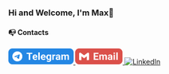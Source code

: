 ### Hi and Welcome, I'm Max👋

#### 📭 Contacts

<div>
  <a href="https://t.me/max_fil13" target="_blank">
    <img height="32" src="/img/telegram.png" alt="Telegram"/>
  </a>
  <a href="mailto:fil.maxim13@gmail.com">
    <img height="32" src="/img/email.png" alt="Email"/>
  </a>
  <a href="https://www.linkedin.com/in/maxim-fil-62b622265/" target="_blank">
    <img src="https://img.shields.io/badge/LinkedIn-blue?style=for-the-badge&logo=linkedin&logoColor=white" alt="LinkedIn"/>
  </a>
</div>
<!--
**FilMaxim/FilMaxim** is a ✨ _special_ ✨ repository because its `README.md` (this file) appears on your GitHub profile.

Here are some ideas to get you started:

- 🔭 I’m currently working on ...
- 🌱 I’m currently learning ...
- 👯 I’m looking to collaborate on ...
- 🤔 I’m looking for help with ...
- 💬 Ask me about ...
- 📫 How to reach me: ...
- 😄 Pronouns: ...
- ⚡ Fun fact: ...
-->
